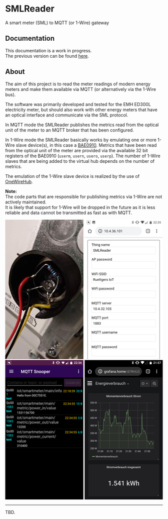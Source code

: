 # SMLReader

A smart meter (SML) to MQTT (or 1-Wire) gateway

## Documentation

This documentation is a work in progress.  
The previous version can be found [here](doc/old/README.md).

## About

The aim of this project is to read the meter readings of modern energy meters and make them available via MQTT (or alternatively via the 1-Wire bus).

The software was primarily developed and tested for the EMH ED300L electricity meter, but should also work with other energy meters that have an optical interface and communicate via the SML protocol.

In MQTT mode the SMLReader publishes the metrics read from the optical unit of the meter to an MQTT broker that has been configured.

In 1-Wire mode the SMLReader basically works by emulating one or more 1-Wire slave device(s), in this case a [BAE0910](http://www.brain4home.eu/downloads/BAE0910-datasheet.pdf).
Metrics that have been read from the optical unit of the meter are provided via the available 32 bit registers of the BAE0910 (`userm`, `usern`, `usero`, `userp`).
The number of 1-Wire slaves that are being added to the virtual hub depends on the number of metrics.

The emulation of the 1-Wire slave device is realized by the use of [OneWireHub](https://github.com/orgua/OneWireHub).




**Note:**  
The code parts that are responsible for publishing metrics via 1-Wire are not actively maintained.  
It is likely that support for 1-Wire will be dropped in the future as it is less reliable and data cannot be transmitted as fast as with MQTT.

![IR reading head](doc/01_reading_head.png)
![WiFi and MQTT Setup](doc/02_setup.png)
![MQTT](doc/03_mqtt.png)
![Grafana](doc/04_grafana.png)

---

TBD.